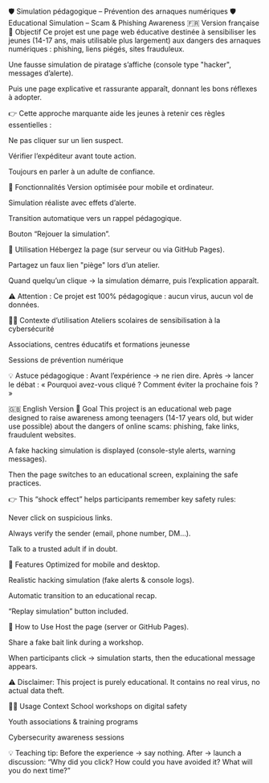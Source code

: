 

🛡️ Simulation pédagogique – Prévention des arnaques numériques
🛡️ Educational Simulation – Scam & Phishing Awareness
🇫🇷 Version française
🎯 Objectif
Ce projet est une page web éducative destinée à sensibiliser les jeunes (14-17 ans, mais utilisable plus largement) aux dangers des arnaques numériques : phishing, liens piégés, sites frauduleux.

Une fausse simulation de piratage s’affiche (console type "hacker", messages d’alerte).

Puis une page explicative et rassurante apparaît, donnant les bons réflexes à adopter.

👉 Cette approche marquante aide les jeunes à retenir ces règles essentielles :

Ne pas cliquer sur un lien suspect.

Vérifier l’expéditeur avant toute action.

Toujours en parler à un adulte de confiance.

📱 Fonctionnalités
Version optimisée pour mobile et ordinateur.

Simulation réaliste avec effets d’alerte.

Transition automatique vers un rappel pédagogique.

Bouton “Rejouer la simulation”.

🚀 Utilisation
Hébergez la page (sur serveur ou via GitHub Pages).

Partagez un faux lien "piège" lors d’un atelier.

Quand quelqu’un clique → la simulation démarre, puis l’explication apparaît.

⚠️ Attention : Ce projet est 100% pédagogique : aucun virus, aucun vol de données.

👨🏫 Contexte d’utilisation
Ateliers scolaires de sensibilisation à la cybersécurité

Associations, centres éducatifs et formations jeunesse

Sessions de prévention numérique

💡 Astuce pédagogique :
Avant l’expérience → ne rien dire.
Après → lancer le débat : « Pourquoi avez-vous cliqué ? Comment éviter la prochaine fois ? »

🇬🇧 English Version
🎯 Goal
This project is an educational web page designed to raise awareness among teenagers (14-17 years old, but wider use possible) about the dangers of online scams: phishing, fake links, fraudulent websites.

A fake hacking simulation is displayed (console-style alerts, warning messages).

Then the page switches to an educational screen, explaining the safe practices.

👉 This “shock effect” helps participants remember key safety rules:

Never click on suspicious links.

Always verify the sender (email, phone number, DM…).

Talk to a trusted adult if in doubt.

📱 Features
Optimized for mobile and desktop.

Realistic hacking simulation (fake alerts & console logs).

Automatic transition to an educational recap.

“Replay simulation” button included.

🚀 How to Use
Host the page (server or GitHub Pages).

Share a fake bait link during a workshop.

When participants click → simulation starts, then the educational message appears.

⚠️ Disclaimer: This project is purely educational.
It contains no real virus, no actual data theft.

👨🏫 Usage Context
School workshops on digital safety

Youth associations & training programs

Cybersecurity awareness sessions

💡 Teaching tip:
Before the experience → say nothing.
After → launch a discussion: “Why did you click? How could you have avoided it? What will you do next time?”
